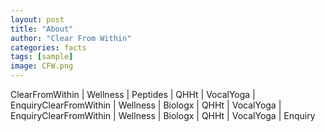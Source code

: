 ```yaml
---
layout: post
title: "About"
author: "Clear From Within"
categories: facts
tags: [sample]
image: CFW.png
---
```


ClearFromWithin | Wellness | Peptides | QHHt | VocalYoga | EnquiryClearFromWithin | Wellness | Biologx | QHHt | VocalYoga | EnquiryClearFromWithin | Wellness | Biologx | QHHt | VocalYoga | Enquiry